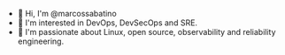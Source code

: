 - 👋 Hi, I'm @marcossabatino
- 👀 I'm interested in DevOps, DevSecOps and SRE.
- 🌱 I'm passionate about Linux, open source, observability and reliability engineering.

<!---
marcossabatino/marcossabatino is a ✨ special ✨ repository because its `README.md` (this file) appears on your GitHub profile.
You can click the Preview link to take a look at your changes.
--->

